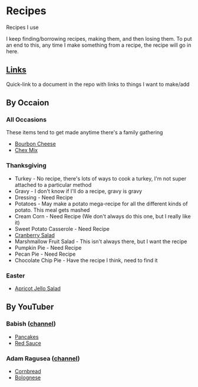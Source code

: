 # Recipes
Recipes I use

I keep finding/borrowing recipes, making them, and then losing them. To put an end to this, any time I make something from a recipe, the recipe will go in here.

## [Links](Links.md)
Quick-link to a document in the repo with links to things I want to make/add

## By Occaion
### All Occasions
These items tend to get made anytime there's a family gathering
* [Bourbon Cheese](BourbonCheese.md)
* [Chex Mix](ChexMix.md)

### Thanksgiving
* Turkey - No recipe, there's lots of ways to cook a turkey, I'm not super attached to a particular method
* Gravy - I don't know if I'll do a recipe, gravy is gravy
* Dressing - Need Recipe
* Potatoes - May make a potato mega-recipe for all the different kinds of potato. This meal gets mashed
* Cream Corn - Need Recipe (We don't always do this one, but I really like it)
* Sweet Potato Casserole - Need Recipe
* [Cranberry Salad](CranberrySalad.md)
* Marshmallow Fruit Salad - This isn't always there, but I want the recipe
* Pumpkin Pie - Need Recipe
* Pecan Pie - Need Recipe
* Chocolate Chip Pie - Have the recipe I think, need to find it

### Easter
* [Apricot Jello Salad](ApricotJelloSalad.md)

## By YouTuber
### Babish ([channel](https://www.youtube.com/user/bgfilms))
* [Pancakes](pancakes.md)
* [Red Sauce](RedSauce.md)

### Adam Ragusea ([channel](https://www.youtube.com/channel/UC9_p50tH3WmMslWRWKnM7dQ))
* [Cornbread](cornbread.md)
* [Bolognese](BologneseSauce.md)
